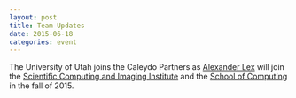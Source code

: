 ```yaml
---
layout: post
title: Team Updates
date: 2015-06-18
categories: event
---
```


The University of Utah joins the Caleydo Partners as [Alexander Lex](http://alexander-lex.net) will join the [Scientific Computing and Imaging Institute](http://sci.utah.edu) and the [School of Computing](http://www.cs.utah.edu/) in the fall of 2015. 

